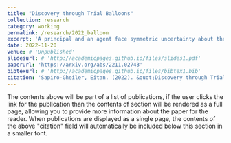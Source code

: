 ```yaml
---
title: "Discovery through Trial Balloons"
collection: research
category: working
permalink: /research/2022_balloon
excerpt: 'A principal and an agent face symmetric uncertainty about the value of two correlated projects for the agent. The principal chooses which project values to publicly discover and makes a proposal to the agent, who accepts if and only if the expected sum of values is positive. We characterize optimal discovery for various principal preferences: maximizing the probability of the grand bundle, of having at least one project approved, and of a weighted combination of projects. Our results highlight the usefulness of trial balloons: projects which are ex-ante disfavored but have higher variance than a more favored alternative. Discovering disfavored projects may be optimal even when their variance is lower than that of the alternative, so long as their disfavorability is neither too large nor too small. These conclusions rationalize the inclusion of controversial policies in omnibus bills and the presence of moonshot projects in organizations.'
date: 2022-11-20
venue: # 'Unpublished'
slidesurl: # 'http://academicpages.github.io/files/slides1.pdf'
paperurl: 'https://arxiv.org/abs/2211.02743'
bibtexurl: # 'http://academicpages.github.io/files/bibtex1.bib'
citation: 'Sapiro-Gheiler, Eitan. (2022). &quot;Discovery through Trial Balloons.&quot; <i>Working paper</i>.'
---
```

The contents above will be part of a list of publications, if the user clicks the link for the publication than the contents of section will be rendered as a full page, allowing you to provide more information about the paper for the reader. When publications are displayed as a single page, the contents of the above "citation" field will automatically be included below this section in a smaller font.
